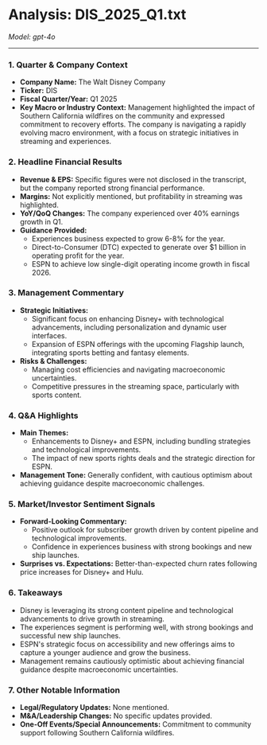 # Analysis: DIS_2025_Q1.txt

*Model: gpt-4o*

---

### 1. Quarter & Company Context
- **Company Name:** The Walt Disney Company
- **Ticker:** DIS
- **Fiscal Quarter/Year:** Q1 2025
- **Key Macro or Industry Context:** Management highlighted the impact of Southern California wildfires on the community and expressed commitment to recovery efforts. The company is navigating a rapidly evolving macro environment, with a focus on strategic initiatives in streaming and experiences.

### 2. Headline Financial Results
- **Revenue & EPS:** Specific figures were not disclosed in the transcript, but the company reported strong financial performance.
- **Margins:** Not explicitly mentioned, but profitability in streaming was highlighted.
- **YoY/QoQ Changes:** The company experienced over 40% earnings growth in Q1.
- **Guidance Provided:** 
  - Experiences business expected to grow 6-8% for the year.
  - Direct-to-Consumer (DTC) expected to generate over $1 billion in operating profit for the year.
  - ESPN to achieve low single-digit operating income growth in fiscal 2026.

### 3. Management Commentary
- **Strategic Initiatives:** 
  - Significant focus on enhancing Disney+ with technological advancements, including personalization and dynamic user interfaces.
  - Expansion of ESPN offerings with the upcoming Flagship launch, integrating sports betting and fantasy elements.
- **Risks & Challenges:** 
  - Managing cost efficiencies and navigating macroeconomic uncertainties.
  - Competitive pressures in the streaming space, particularly with sports content.

### 4. Q&A Highlights
- **Main Themes:**
  - Enhancements to Disney+ and ESPN, including bundling strategies and technological improvements.
  - The impact of new sports rights deals and the strategic direction for ESPN.
- **Management Tone:** Generally confident, with cautious optimism about achieving guidance despite macroeconomic challenges.

### 5. Market/Investor Sentiment Signals
- **Forward-Looking Commentary:** 
  - Positive outlook for subscriber growth driven by content pipeline and technological improvements.
  - Confidence in experiences business with strong bookings and new ship launches.
- **Surprises vs. Expectations:** Better-than-expected churn rates following price increases for Disney+ and Hulu.

### 6. Takeaways
- Disney is leveraging its strong content pipeline and technological advancements to drive growth in streaming.
- The experiences segment is performing well, with strong bookings and successful new ship launches.
- ESPN's strategic focus on accessibility and new offerings aims to capture a younger audience and grow the business.
- Management remains cautiously optimistic about achieving financial guidance despite macroeconomic uncertainties.

### 7. Other Notable Information
- **Legal/Regulatory Updates:** None mentioned.
- **M&A/Leadership Changes:** No specific updates provided.
- **One-Off Events/Special Announcements:** Commitment to community support following Southern California wildfires.